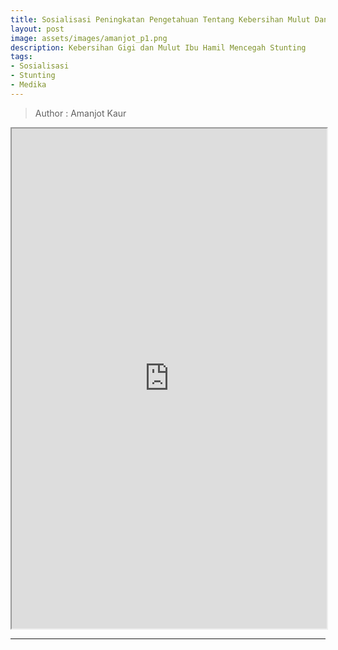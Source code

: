 ```yaml
---
title: Sosialisasi Peningkatan Pengetahuan Tentang Kebersihan Mulut Dan Gigi (Oral Hygiene) bagi Ibu Hamil
layout: post
image: assets/images/amanjot_p1.png
description: Kebersihan Gigi dan Mulut Ibu Hamil Mencegah Stunting
tags:
- Sosialisasi
- Stunting
- Medika
---
```



> Author : Amanjot Kaur


<p>
  <center>
  <iframe src="https://drive.google.com/file/d/1c8D4inxZF-ULJkjK0hLFE7juUI05T6EC/preview" width="100%" height="800rem"> </iframe>
  </center>
</p>

***